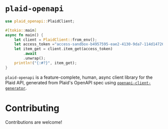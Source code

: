 # `plaid-openapi`

```rust
use plaid_openapi::PlaidClient;

#[tokio::main]
async fn main() {
    let client = PlaidClient::from_env();
    let access_token ="access-sandbox-b4957595-eae2-4130-9da7-114d14726a62".to_string();
    let item_get = client.item_get(access_token)
        .await
        .unwrap();
    println!("{:#?}", item_get);
}
```

`plaid-openapi` is a feature-complete, human, async client library for the Plaid API, generated from Plaid's OpenAPI spec using [`openapi-client-generator`](https://github.com/kurtbuilds/openapi-client-generator).

# Contributing

Contributions are welcome!
